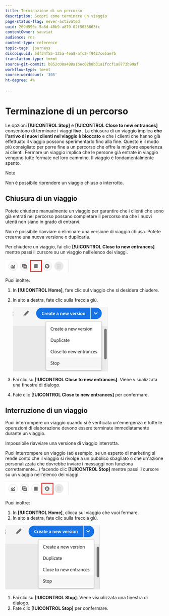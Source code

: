 ```yaml
---
title: Terminazione di un percorso
description: Scopri come terminare un viaggio
page-status-flag: never-activated
uuid: 269d590c-5a6d-40b9-a879-02f5033863fc
contentOwner: sauviat
audience: rns
content-type: reference
topic-tags: journeys
discoiquuid: 5df34f55-135a-4ea8-afc2-f9427ce5ae7b
translation-type: tm+mt
source-git-commit: b852c08a488a1bec02b8b31a1fccf1a8773b99af
workflow-type: tm+mt
source-wordcount: '305'
ht-degree: 4%

---
```



# Terminazione di un percorso

Le opzioni **[!UICONTROL Stop]** e **[!UICONTROL Close to new entrances]** consentono di terminare i viaggi **live** . La chiusura di un viaggio implica **che l&#39;arrivo di nuovi clienti nel viaggio è bloccato** e che i clienti che hanno già effettuato il viaggio possono sperimentarlo fino alla fine. Questo è il modo più consigliato per porre fine a un percorso che offre la migliore esperienza ai clienti. Fermare un viaggio implica che le persone già entrate in viaggio vengono tutte fermate nel loro cammino. Il viaggio è fondamentalmente spento.

>[!NOTE]
>
>Non è possibile riprendere un viaggio chiuso o interrotto.

## Chiusura di un viaggio

Potete chiudere manualmente un viaggio per garantire che i clienti che sono già entrati nel percorso possano completare il percorso ma che i nuovi utenti non siano in grado di entrarvi.

Non è possibile riavviare o eliminare una versione di viaggio chiusa. Potete crearne una nuova versione o duplicarla.

Per chiudere un viaggio, fai clic **[!UICONTROL Close to new entrances]** mentre passi il cursore su un viaggio nell’elenco dei viaggi.

![](../assets/do-not-localize/journey-finish-quick-action.png)

Puoi inoltre:

1. In **[!UICONTROL Home]**, fare clic sul viaggio che si desidera chiudere.
1. In alto a destra, fate clic sulla freccia giù.

   ![](../assets/finish_drop_down_list.png)

1. Fai clic su **[!UICONTROL Close to new entrances]**. Viene visualizzata una finestra di dialogo.
1. Fate clic **[!UICONTROL Close to new entrances]** per confermare.

## Interruzione di un viaggio

Puoi interrompere un viaggio quando si è verificata un&#39;emergenza e tutte le operazioni di elaborazione devono essere terminate immediatamente durante un viaggio.

Impossibile riavviare una versione di viaggio interrotta.

Puoi interrompere un viaggio (ad esempio, se un esperto di marketing si rende conto che il viaggio si rivolge a un pubblico sbagliato o che un&#39;azione personalizzata che dovrebbe inviare i messaggi non funziona correttamente...) facendo clic **[!UICONTROL Stop]** mentre passi il cursore su un viaggio nell&#39;elenco dei viaggi.

![](../assets/do-not-localize/journey-stop-quick-action.png)

Puoi inoltre:

1. In **[!UICONTROL Home]**, clicca sul viaggio che vuoi fermare.
1. In alto a destra, fate clic sulla freccia giù.

![](../assets/finish_drop_down_list.png)

1. Fai clic su **[!UICONTROL Stop]**. Viene visualizzata una finestra di dialogo.
1. Fate clic **[!UICONTROL Stop]** per confermare.
